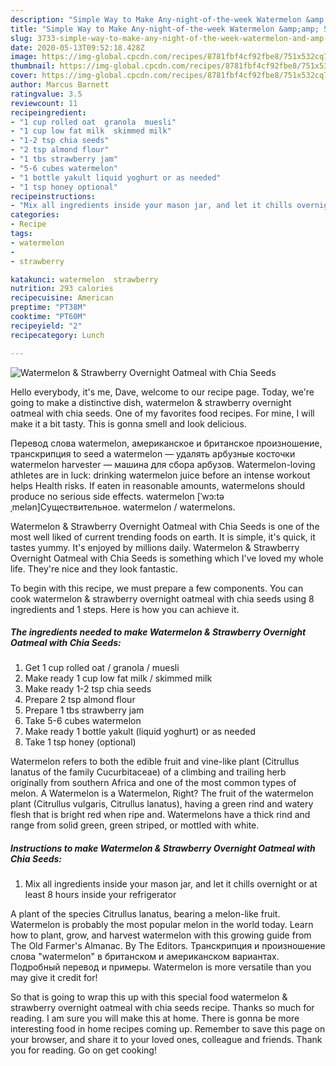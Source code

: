 ```yaml
---
description: "Simple Way to Make Any-night-of-the-week Watermelon &amp;amp; Strawberry Overnight Oatmeal with Chia Seeds"
title: "Simple Way to Make Any-night-of-the-week Watermelon &amp;amp; Strawberry Overnight Oatmeal with Chia Seeds"
slug: 3733-simple-way-to-make-any-night-of-the-week-watermelon-and-amp-strawberry-overnight-oatmeal-with-chia-seeds
date: 2020-05-13T09:52:18.428Z
image: https://img-global.cpcdn.com/recipes/8781fbf4cf92fbe8/751x532cq70/watermelon-strawberry-overnight-oatmeal-with-chia-seeds-recipe-main-photo.jpg
thumbnail: https://img-global.cpcdn.com/recipes/8781fbf4cf92fbe8/751x532cq70/watermelon-strawberry-overnight-oatmeal-with-chia-seeds-recipe-main-photo.jpg
cover: https://img-global.cpcdn.com/recipes/8781fbf4cf92fbe8/751x532cq70/watermelon-strawberry-overnight-oatmeal-with-chia-seeds-recipe-main-photo.jpg
author: Marcus Barnett
ratingvalue: 3.5
reviewcount: 11
recipeingredient:
- "1 cup rolled oat  granola  muesli"
- "1 cup low fat milk  skimmed milk"
- "1-2 tsp chia seeds"
- "2 tsp almond flour"
- "1 tbs strawberry jam"
- "5-6 cubes watermelon"
- "1 bottle yakult liquid yoghurt or as needed"
- "1 tsp honey optional"
recipeinstructions:
- "Mix all ingredients inside your mason jar, and let it chills overnight or at least 8 hours inside your refrigerator"
categories:
- Recipe
tags:
- watermelon
- 
- strawberry

katakunci: watermelon  strawberry 
nutrition: 293 calories
recipecuisine: American
preptime: "PT38M"
cooktime: "PT60M"
recipeyield: "2"
recipecategory: Lunch

---
```



![Watermelon &amp; Strawberry Overnight Oatmeal with Chia Seeds](https://img-global.cpcdn.com/recipes/8781fbf4cf92fbe8/751x532cq70/watermelon-strawberry-overnight-oatmeal-with-chia-seeds-recipe-main-photo.jpg)

Hello everybody, it's me, Dave, welcome to our recipe page. Today, we're going to make a distinctive dish, watermelon &amp; strawberry overnight oatmeal with chia seeds. One of my favorites food recipes. For mine, I will make it a bit tasty. This is gonna smell and look delicious.

Перевод слова watermelon, американское и британское произношение, транскрипция to seed a watermelon — удалять арбузные косточки watermelon harvester — машина для сбора арбузов. Watermelon-loving athletes are in luck: drinking watermelon juice before an intense workout helps Health risks. If eaten in reasonable amounts, watermelons should produce no serious side effects. watermelon [ˈwɔ:təˌmelən]Существительное. watermelon / watermelons.

Watermelon &amp; Strawberry Overnight Oatmeal with Chia Seeds is one of the most well liked of current trending foods on earth. It is simple, it's quick, it tastes yummy. It's enjoyed by millions daily. Watermelon &amp; Strawberry Overnight Oatmeal with Chia Seeds is something which I've loved my whole life. They're nice and they look fantastic.


To begin with this recipe, we must prepare a few components. You can cook watermelon &amp; strawberry overnight oatmeal with chia seeds using 8 ingredients and 1 steps. Here is how you can achieve it.

<!--inarticleads1-->

##### The ingredients needed to make Watermelon &amp; Strawberry Overnight Oatmeal with Chia Seeds:

1. Get 1 cup rolled oat / granola / muesli
1. Make ready 1 cup low fat milk / skimmed milk
1. Make ready 1-2 tsp chia seeds
1. Prepare 2 tsp almond flour
1. Prepare 1 tbs strawberry jam
1. Take 5-6 cubes watermelon
1. Make ready 1 bottle yakult (liquid yoghurt) or as needed
1. Take 1 tsp honey (optional)


Watermelon refers to both the edible fruit and vine-like plant (Citrullus lanatus of the family Cucurbitaceae) of a climbing and trailing herb originally from southern Africa and one of the most common types of melon. A Watermelon is a Watermelon, Right? The fruit of the watermelon plant (Citrullus vulgaris, Citrullus lanatus), having a green rind and watery flesh that is bright red when ripe and. Watermelons have a thick rind and range from solid green, green striped, or mottled with white. 

<!--inarticleads2-->

##### Instructions to make Watermelon &amp; Strawberry Overnight Oatmeal with Chia Seeds:

1. Mix all ingredients inside your mason jar, and let it chills overnight or at least 8 hours inside your refrigerator


A plant of the species Citrullus lanatus, bearing a melon-like fruit. Watermelon is probably the most popular melon in the world today. Learn how to plant, grow, and harvest watermelon with this growing guide from The Old Farmer&#39;s Almanac. By The Editors. Транскрипция и произношение слова &#34;watermelon&#34; в британском и американском вариантах. Подробный перевод и примеры. Watermelon is more versatile than you may give it credit for! 

So that is going to wrap this up with this special food watermelon &amp; strawberry overnight oatmeal with chia seeds recipe. Thanks so much for reading. I am sure you will make this at home. There is gonna be more interesting food in home recipes coming up. Remember to save this page on your browser, and share it to your loved ones, colleague and friends. Thank you for reading. Go on get cooking!

